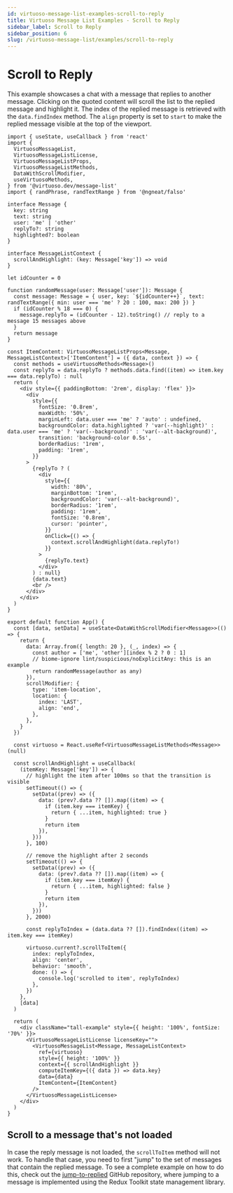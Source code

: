 ```yaml
---
id: virtuoso-message-list-examples-scroll-to-reply
title: Virtuoso Message List Examples - Scroll to Reply
sidebar_label: Scroll to Reply
sidebar_position: 6
slug: /virtuoso-message-list/examples/scroll-to-reply
---
```


# Scroll to Reply

This example showcases a chat with a message that replies to another message. Clicking on the quoted content will scroll the list to the replied message and highlight it. The index of the replied message is retrieved with the `data.findIndex` method. The `align` property is set to `start` to make the replied message visible at the top of the viewport.

```tsx live
import { useState, useCallback } from 'react'
import {
  VirtuosoMessageList,
  VirtuosoMessageListLicense,
  VirtuosoMessageListProps,
  VirtuosoMessageListMethods,
  DataWithScrollModifier,
  useVirtuosoMethods,
} from '@virtuoso.dev/message-list'
import { randPhrase, randTextRange } from '@ngneat/falso'

interface Message {
  key: string
  text: string
  user: 'me' | 'other'
  replyTo?: string
  highlighted?: boolean
}

interface MessageListContext {
  scrollAndHighlight: (key: Message['key']) => void
}

let idCounter = 0

function randomMessage(user: Message['user']): Message {
  const message: Message = { user, key: `${idCounter++}`, text: randTextRange({ min: user === 'me' ? 20 : 100, max: 200 }) }
  if (idCounter % 18 === 0) {
    message.replyTo = (idCounter - 12).toString() // reply to a message 15 messages above
  }
  return message
}

const ItemContent: VirtuosoMessageListProps<Message, MessageListContext>['ItemContent'] = ({ data, context }) => {
  const methods = useVirtuosoMethods<Message>()
  const replyTo = data.replyTo ? methods.data.find((item) => item.key === data.replyTo) : null
  return (
    <div style={{ paddingBottom: '2rem', display: 'flex' }}>
      <div
        style={{
          fontSize: '0.8rem',
          maxWidth: '50%',
          marginLeft: data.user === 'me' ? 'auto' : undefined,
          backgroundColor: data.highlighted ? 'var(--highlight)' : data.user === 'me' ? 'var(--background)' : 'var(--alt-background)',
          transition: 'background-color 0.5s',
          borderRadius: '1rem',
          padding: '1rem',
        }}
      >
        {replyTo ? (
          <div
            style={{
              width: '80%',
              marginBottom: '1rem',
              backgroundColor: 'var(--alt-background)',
              borderRadius: '1rem',
              padding: '1rem',
              fontSize: '0.8rem',
              cursor: 'pointer',
            }}
            onClick={() => {
              context.scrollAndHighlight(data.replyTo!)
            }}
          >
            {replyTo.text}
          </div>
        ) : null}
        {data.text}
        <br />
      </div>
    </div>
  )
}

export default function App() {
  const [data, setData] = useState<DataWithScrollModifier<Message>>(() => {
    return {
      data: Array.from({ length: 20 }, (_, index) => {
        const author = ['me', 'other'][index % 2 ? 0 : 1]
        // biome-ignore lint/suspicious/noExplicitAny: this is an example
        return randomMessage(author as any)
      }),
      scrollModifier: {
        type: 'item-location',
        location: {
          index: 'LAST',
          align: 'end',
        },
      },
    }
  })

  const virtuoso = React.useRef<VirtuosoMessageListMethods<Message>>(null)

  const scrollAndHighlight = useCallback(
    (itemKey: Message['key']) => {
      // highlight the item after 100ms so that the transition is visible
      setTimeout(() => {
        setData((prev) => ({
          data: (prev?.data ?? []).map((item) => {
            if (item.key === itemKey) {
              return { ...item, highlighted: true }
            }
            return item
          }),
        }))
      }, 100)

      // remove the highlight after 2 seconds
      setTimeout(() => {
        setData((prev) => ({
          data: (prev?.data ?? []).map((item) => {
            if (item.key === itemKey) {
              return { ...item, highlighted: false }
            }
            return item
          }),
        }))
      }, 2000)

      const replyToIndex = (data.data ?? []).findIndex((item) => item.key === itemKey)

      virtuoso.current?.scrollToItem({
        index: replyToIndex,
        align: 'center',
        behavior: 'smooth',
        done: () => {
          console.log('scrolled to item', replyToIndex)
        },
      })
    },
    [data]
  )

  return (
    <div className="tall-example" style={{ height: '100%', fontSize: '70%' }}>
      <VirtuosoMessageListLicense licenseKey="">
        <VirtuosoMessageList<Message, MessageListContext>
          ref={virtuoso}
          style={{ height: '100%' }}
          context={{ scrollAndHighlight }}
          computeItemKey={({ data }) => data.key}
          data={data}
          ItemContent={ItemContent}
        />
      </VirtuosoMessageListLicense>
    </div>
  )
}
```

## Scroll to a message that's not loaded

In case the reply message is not loaded, the `scrollToItem` method will not work. To handle that case, you need to first "jump" to the set of messages that contain the replied message. To see a complete example on how to do this, check out the [jump-to-replied](https://github.com/virtuoso-dev/message-list-jump-to-replied) GitHub repository, where jumping to a message is implemented using the Redux Toolkit state management library.
